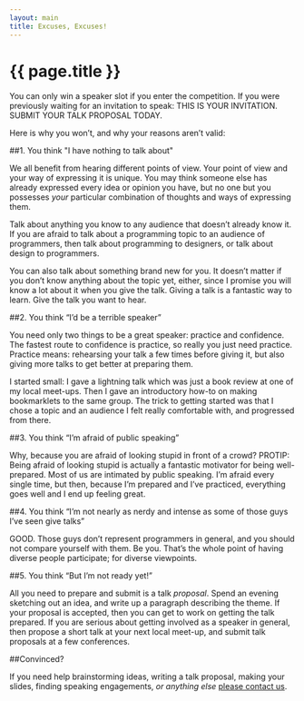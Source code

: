 ```yaml
---
layout: main
title: Excuses, Excuses!
---
```


# {{ page.title }}

You can only win a speaker slot if you enter the competition. If you were previously waiting for an invitation to speak: THIS IS YOUR INVITATION. SUBMIT YOUR TALK PROPOSAL TODAY.

Here is why you won’t, and why your reasons aren’t valid:

##1. You think "I have nothing to talk about"

We all benefit from hearing different points of view. Your point of view and your way of expressing it is unique. You may think someone else has already expressed every idea or opinion you have, but no one but you possesses *your* particular combination of thoughts and ways of expressing them.

Talk about anything you know to any audience that doesn’t already know it. If you are afraid to talk about a programming topic to an audience of programmers, then talk about programming to designers, or talk about design to programmers.

You can also talk about something brand new for you. It doesn’t matter if you don’t know anything about the topic yet, either, since I promise you will know a lot about it when you give the talk. Giving a talk is a fantastic way to learn. Give the talk you want to hear.

##2. You think “I’d be a terrible speaker”

You need only two things to be a great speaker: practice and confidence. The fastest route to confidence is practice, so really you just need practice. Practice means: rehearsing your talk a few times before giving it, but also giving more talks to get better at preparing them.

I started small: I gave a lightning talk which was just a book review at one of my local meet-ups. Then I gave an introductory how-to on making bookmarklets to the same group. The trick to getting started was that I chose a topic and an audience I felt really comfortable with, and progressed from there.

##3. You think “I’m afraid of public speaking”

Why, because you are afraid of looking stupid in front of a crowd? PROTIP: Being afraid of looking stupid is actually a fantastic motivator for being well-prepared. Most of us are intimated by public speaking. I’m afraid every single time, but then, because I’m prepared and I’ve practiced, everything goes well and I end up feeling great.

##4. You think “I’m not nearly as nerdy and intense as some of those guys I’ve seen give talks”

GOOD. Those guys don’t represent programmers in general, and you should not compare yourself with them. Be you. That’s the whole point of having diverse people participate; for diverse viewpoints.

##5. You think “But I’m not ready yet!”

All you need to prepare and submit is a talk *proposal*. Spend an evening sketching out an idea, and write up a paragraph describing the theme. If your proposal is accepted, then you can get to work on getting the talk prepared. If you are serious about getting involved as a speaker in general, then propose a short talk at your next local meet-up, and submit talk proposals at a few conferences.

##Convinced?

If you need help brainstorming ideas, writing a talk proposal, making your slides, finding speaking engagements, *or anything else* [please contact us](http://twitter.com/theophani).

